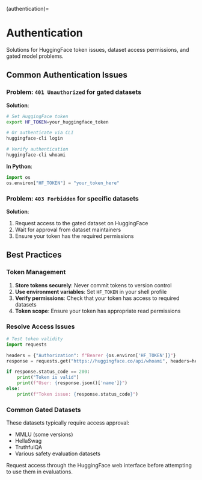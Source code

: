 (authentication)=

# Authentication

Solutions for HuggingFace token issues, dataset access permissions, and gated model problems.

## Common Authentication Issues

###  Problem: `401 Unauthorized` for gated datasets

**Solution**:

```bash
# Set HuggingFace token
export HF_TOKEN=your_huggingface_token

# Or authenticate via CLI
huggingface-cli login

# Verify authentication
huggingface-cli whoami
```

**In Python**:

```python
import os
os.environ["HF_TOKEN"] = "your_token_here"
```

###  Problem: `403 Forbidden` for specific datasets

**Solution**:

1. Request access to the gated dataset on HuggingFace
2. Wait for approval from dataset maintainers
3. Ensure your token has the required permissions

## Best Practices

### Token Management

1. **Store tokens securely**: Never commit tokens to version control
2. **Use environment variables**: Set `HF_TOKEN` in your shell profile
3. **Verify permissions**: Check that your token has access to required datasets
4. **Token scope**: Ensure your token has appropriate read permissions

### Resolve Access Issues

```python
# Test token validity
import requests

headers = {"Authorization": f"Bearer {os.environ['HF_TOKEN']}"}
response = requests.get("https://huggingface.co/api/whoami", headers=headers)

if response.status_code == 200:
    print("Token is valid")
    print(f"User: {response.json()['name']}")
else:
    print(f"Token issue: {response.status_code}")
```

### Common Gated Datasets

These datasets typically require access approval:

- MMLU (some versions)
- HellaSwag
- TruthfulQA
- Various safety evaluation datasets

Request access through the HuggingFace web interface before attempting to use them in evaluations.
